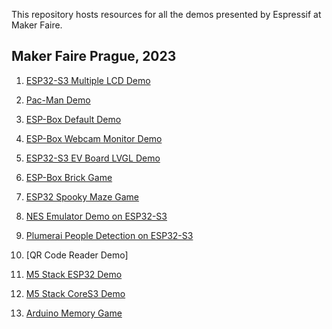 This repository hosts resources for all the demos presented by Espressif at Maker Faire.

Maker Faire Prague, 2023
------------------------
1. [ESP32-S3 Multiple LCD Demo](https://github.com/espzav/Multiple-LCD-Demo)

2. [Pac-Man Demo](https://github.com/SuGlider/Pacman)

3. [ESP-Box Default Demo](https://github.com/espressif/esp-box/tree/master/examples/factory_demo)

4. [ESP-Box Webcam Monitor Demo](https://github.com/espzav/UVC-Camera-and-MSC-LVGL-Example)

5. [ESP32-S3 EV Board LVGL Demo](https://github.com/espressif/esp-bsp/tree/master/examples/display_lvgl_demos)

6. [ESP-Box Brick Game](https://doc.embedded-wizard.de/getting-started-esp32)

7. [ESP32 Spooky Maze Game](https://github.com/georgik/esp32-spooky-maze-game)

8. [NES Emulator Demo on ESP32-S3](https://github.com/espzav/esp32-nesemu/tree/idf_5.0)

9. [Plumerai People Detection on ESP32-S3](https://docs.plumerai.com/1.10/people_detection_esp32_s3_demo/)

10. [QR Code Reader Demo]

11. [M5 Stack ESP32 Demo](https://github.com/m5stack/Core2-for-AWS-IoT-Kit/tree/master/Factory-Firmware)

12. [M5 Stack CoreS3 Demo](https://github.com/m5stack/M5CoreS3/tree/main)

13. [Arduino Memory Game](https://github.com/PilnyTomas/arduino-memory-game/tree/maker_fair)
